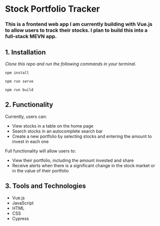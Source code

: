 # Stock Portfolio Tracker

### This is a frontend web app I am currently building with Vue.js to allow users to track their stocks. I plan to build this into a full-stack MEVN app.

## 1. Installation

_Clone this repo and run the following commands in your terminal._

```
npm install
```

```
npm run serve
```

```
npm run build
```

## 2. Functionality

Currently, users can:

- View stocks in a table on the home page
- Search stocks in an autocomplete search bar
- Create a new portfolio by selecting stocks and entering the amount to invest in each one

Full functionality will allow users to:

- View their portfolio, including the amount invested and share
- Receive alerts when there is a significant change in the stock market or in the value of their portfolio

## 3. Tools and Technologies

- Vue.js
- JavaScript
- HTML
- CSS
- Cypress
